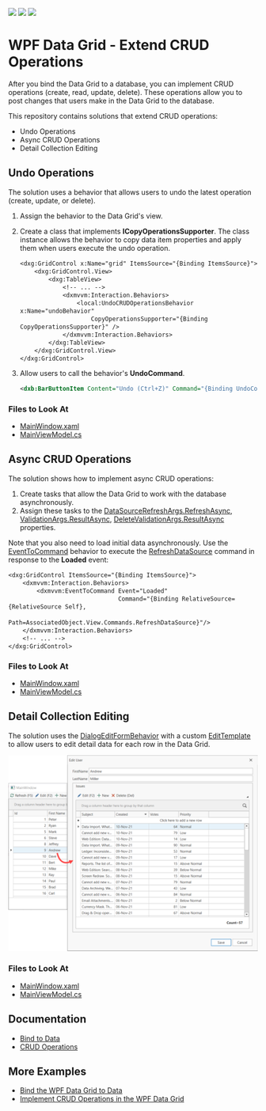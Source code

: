 <!-- default badges list -->
![](https://img.shields.io/endpoint?url=https://codecentral.devexpress.com/api/v1/VersionRange/423511009/21.2.4%2B)
[![](https://img.shields.io/badge/Open_in_DevExpress_Support_Center-FF7200?style=flat-square&logo=DevExpress&logoColor=white)](https://supportcenter.devexpress.com/ticket/details/T1044263)
[![](https://img.shields.io/badge/📖_How_to_use_DevExpress_Examples-e9f6fc?style=flat-square)](https://docs.devexpress.com/GeneralInformation/403183)
<!-- default badges end -->
# WPF Data Grid - Extend CRUD Operations

After you bind the Data Grid to a database, you can implement CRUD operations (create, read, update, delete). These operations allow you to post changes that users make in the Data Grid to the database.

This repository contains solutions that extend CRUD operations:

* Undo Operations
* Async CRUD Operations
* Detail Collection Editing

## Undo Operations

The solution uses a behavior that allows users to undo the latest operation (create, update, or delete).

1. Assign the behavior to the Data Grid's view.
2. Create a class that implements **ICopyOperationsSupporter**. The class instance allows the behavior to copy data item properties and apply them when users execute the undo operation.

    ```xaml
    <dxg:GridControl x:Name="grid" ItemsSource="{Binding ItemsSource}">
        <dxg:GridControl.View>
            <dxg:TableView>
                <!-- ... -->
                <dxmvvm:Interaction.Behaviors>
                    <local:UndoCRUDOperationsBehavior x:Name="undoBehavior" 
                        CopyOperationsSupporter="{Binding CopyOperationsSupporter}" />
                </dxmvvm:Interaction.Behaviors>
            </dxg:TableView>
        </dxg:GridControl.View>
    </dxg:GridControl>
    ```

3. Allow users to call the behavior's **UndoCommand**.

    ```xml
    <dxb:BarButtonItem Content="Undo (Ctrl+Z)" Command="{Binding UndoCommand, ElementName=undoBehavior}"/>
    ```

### Files to Look At

* [MainWindow.xaml](./CS/Undo/MainWindow.xaml)
* [MainViewModel.cs](./CS/Undo/MainViewModel.cs)


## Async CRUD Operations

The solution shows how to implement async CRUD operations:

1. Create tasks that allow the Data Grid to work with the database asynchronously.
2. Assign these tasks to the [DataSourceRefreshArgs.RefreshAsync](https://docs.devexpress.com/CoreLibraries/DevExpress.Mvvm.Xpf.DataSourceRefreshArgs.RefreshAsync), [ValidationArgs.ResultAsync](https://docs.devexpress.com/CoreLibraries/DevExpress.Mvvm.Xpf.ValidationArgs.ResultAsync), [DeleteValidationArgs.ResultAsync](https://docs.devexpress.com/CoreLibraries/DevExpress.Mvvm.Xpf.DeleteValidationArgs.ResultAsync) properties.

Note that you also need to load initial data asynchronously. Use the [EventToCommand](https://docs.devexpress.com/WPF/DevExpress.Mvvm.UI.EventToCommand) behavior to execute the [RefreshDataSource](https://docs.devexpress.com/WPF/DevExpress.Xpf.Grid.DataViewCommandsBase.RefreshDataSource) command in response to the **Loaded** event:

```xaml
<dxg:GridControl ItemsSource="{Binding ItemsSource}">
    <dxmvvm:Interaction.Behaviors>
        <dxmvvm:EventToCommand Event="Loaded" 
                               Command="{Binding RelativeSource={RelativeSource Self}, 
                                                 Path=AssociatedObject.View.Commands.RefreshDataSource}"/>
    </dxmvvm:Interaction.Behaviors>
    <!-- ... -->
</dxg:GridControl>
```

### Files to Look At

* [MainWindow.xaml](./CS/AsyncCRUDOperations/MainWindow.xaml)
* [MainViewModel.cs](./CS/AsyncCRUDOperations/MainViewModel.cs)


## Detail Collection Editing

The solution uses the [DialogEditFormBehavior](https://docs.devexpress.com/WPF/DevExpress.Xpf.Grid.DialogEditFormBehavior) with a custom [EditTemplate](https://docs.devexpress.com/WPF/DevExpress.Xpf.Grid.DialogEditFormBehavior.EditTemplate) to allow users to edit detail data for each row in the Data Grid.

![](./CS/DetailCollectionEditing/detail-collection-editing.png)

### Files to Look At

* [MainWindow.xaml](./CS/DetailCollectionEditing/MainWindow.xaml)
* [MainViewModel.cs](./CS/DetailCollectionEditing/MainViewModel.cs)


## Documentation

* [Bind to Data](https://docs.devexpress.com/WPF/7352/controls-and-libraries/data-grid/bind-to-data)
* [CRUD Operations](https://docs.devexpress.com/WPF/401907/controls-and-libraries/data-grid/crud-operations)

## More Examples

* [Bind the WPF Data Grid to Data](https://github.com/DevExpress-Examples/how-to-bind-wpf-grid-to-data)
* [Implement CRUD Operations in the WPF Data Grid](https://github.com/DevExpress-Examples/how-to-implement-crud-operations)